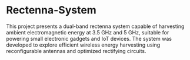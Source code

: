 # Rectenna-System
This project presents a dual-band rectenna system capable of harvesting ambient electromagnetic energy at 3.5 GHz and 5 GHz, suitable for powering small electronic gadgets and IoT devices. The system was developed to explore efficient wireless energy harvesting using reconfigurable antennas and optimized rectifying circuits.
